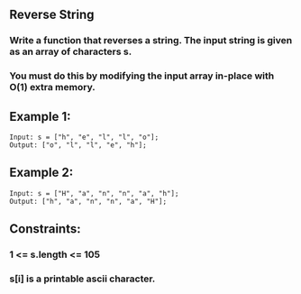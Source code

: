 ## Reverse String

### Write a function that reverses a string. The input string is given as an array of characters s.

### You must do this by modifying the input array in-place with O(1) extra memory.

## Example 1:

```node
Input: s = ["h", "e", "l", "l", "o"];
Output: ["o", "l", "l", "e", "h"];
```

## Example 2:

```node
Input: s = ["H", "a", "n", "n", "a", "h"];
Output: ["h", "a", "n", "n", "a", "H"];
```

## Constraints:

### 1 <= s.length <= 105

### s[i] is a printable ascii character.
